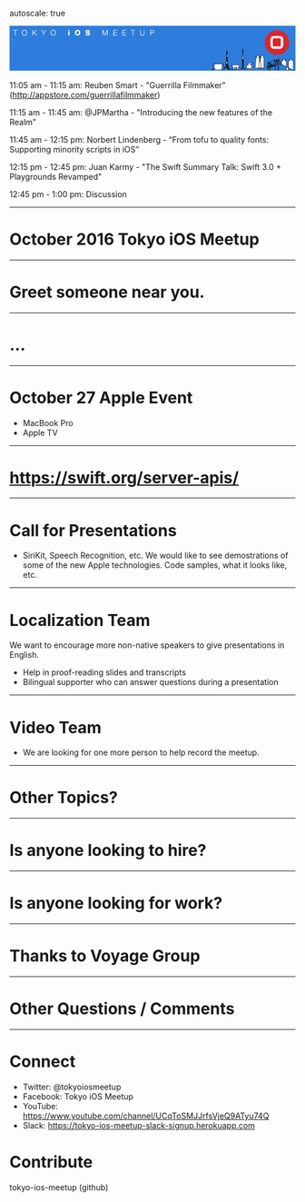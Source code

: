 autoscale: true

![inline](logo.png)

11:05 am - 11:15 am: Reuben Smart - "Guerrilla Filmmaker" (http://appstore.com/guerrillafilmmaker)

11:15 am - 11:45 am: @JPMartha - "Introducing the new features of the Realm"

11:45 am - 12:15 pm: Norbert Lindenberg - “From tofu to quality fonts: Supporting minority scripts in iOS”

12:15 pm - 12:45 pm: Juan Karmy - "The Swift Summary Talk: Swift 3.0 + Playgrounds Revamped"

12:45 pm - 1:00 pm: Discussion

---

# October 2016 Tokyo iOS Meetup

---

# Greet someone near you.

---

# ...

---

# October 27 Apple Event

- MacBook Pro
- Apple TV

---

# https://swift.org/server-apis/

---

# Call for Presentations

- SiriKit, Speech Recognition, etc.  We would like to see demostrations of some of the new Apple technologies.  Code samples, what it looks like, etc.

---

# Localization Team

We want to encourage more non-native speakers to give presentations in English.

- Help in proof-reading slides and transcripts
- Bilingual supporter who can answer questions during a presentation

---

# Video Team

- We are looking for one more person to help record the meetup.

---

# Other Topics?

---

# Is anyone looking to hire?

---

# Is anyone looking for work?

---

# Thanks to Voyage Group

---

# Other Questions / Comments

---

# Connect

- Twitter: @tokyoiosmeetup
- Facebook: Tokyo iOS Meetup
- YouTube: https://www.youtube.com/channel/UCqToSMJJrfsVjeQ9ATyu74Q
- Slack: https://tokyo-ios-meetup-slack-signup.herokuapp.com

# Contribute

tokyo-ios-meetup (github)